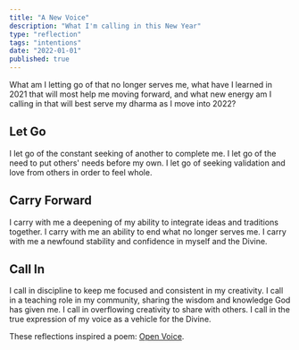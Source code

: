 ```yaml
---
title: "A New Voice"
description: "What I'm calling in this New Year"
type: "reflection"
tags: "intentions"
date: "2022-01-01"
published: true
---
```


What am I letting go of that no longer serves me, what have I learned in 2021 that will most help me moving forward, and what new energy am I calling in that will best serve my dharma as I move into 2022?

## Let Go

I let go of the constant seeking of another to complete me. I let go of the need to put others' needs before my own. I let go of seeking validation and love from others in order to feel whole.

## Carry Forward

I carry with me a deepening of my ability to integrate ideas and traditions together. I carry with me an ability to end what no longer serves me. I carry with me a newfound stability and confidence in myself and the Divine.

## Call In

I call in discipline to keep me focused and consistent in my creativity. I call in a teaching role in my community, sharing the wisdom and knowledge God has given me. I call in overflowing creativity to share with others. I call in the true expression of my voice as a vehicle for the Divine.


These reflections inspired a poem: [Open Voice](/posts/open-voice).
